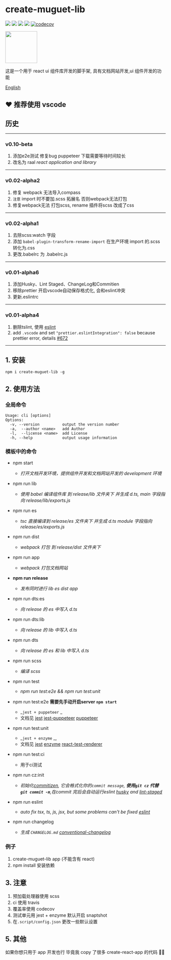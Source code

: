 # create-muguet-lib

![](https://travis-ci.com/sewerganger/create-muguet-lib.svg?branch=master)
![](https://img.shields.io/github/languages/top/sewerganger/create-muguet-lib)
![](https://img.shields.io/github/package-json/v/sewerganger/create-muguet-lib/master)
![](https://img.shields.io/github/license/sewerganger/create-muguet-lib)
[![codecov](https://codecov.io/gh/sewerganger/create-muguet-lib/branch/master/graph/badge.svg)](https://codecov.io/gh/sewerganger/create-muguet-lib)

<img src="https://raw.githubusercontent.com/sewerganger/create-muguet-lib/master/doc/logo.jpg" width="100px"/>

这是一个用于 react ui 组件库开发的脚手架, 具有文档网站开发,ui 组件开发的功能

[English](https://github.com/sewerganger/create-muguet-lib/blob/master/README-en.md)

## ❤ 推荐使用 vscode
## 历史
----
### v0.10-beta
1. 添加e2e测试 修复bug puppeteer 下载需要等待时间较长
2. 改名为 raal _react application and library_

----
### v0.02-alpha2
1. 修复 webpack 无法导入compass
2. `注意` import 时不要加.scss 拓展名 否则webpack无法打包
3. 修复webpack无法 打包scss, rename 插件将scss 改成了css
----
### v0.02-alpha1
1. 去除scss:watch 字段
2. 添加 `babel-plugin-transform-rename-import` 在生产环境 import 的.scss 转化为.css
3. 更改.babelrc 为 .babelrc.js
----
### v0.01-alpha6
1. 添加Husky、Lint Staged、ChangeLog和Commitien
2. 移除prettier 开启vscode自动保存格式化, 会和eslint冲突
3. 更新.eslintrc
----
### v0.01-alpha4
1. 删除tslint, 使用 [eslint](https://eslint.org/blog/2019/01/future-typescript-eslint#linting)
2. add `.vscode` and set `"prettier.eslintIntegration": false` because prettier error, details [#672](https://github.com/prettier/prettier-vscode/issues/672)
----


## 1. 安装

`npm i create-muguet-lib -g`

## 2. 使用方法

### 全局命令

```shell
Usage: cli [options]
Options:
  -v, --version          output the version number
  -a,  --author <name>   add Author
  -l,  --license <name>  add License
  -h, --help             output usage information
```

### 模板中的命令

- npm start

  - _打开文档开发环境，提供组件开发和文档网站开发的 development 环境_

- npm run lib

  - _使用 babel 编译组件库 到 release/lib 文件夹下 并生成 d.ts, main 字段指向 release/lib/exports.js_

- npm run es

  - _tsc 直接编译到 release/es 文件夹下 并生成 d.ts module 字段指向 release/es/exports.js_

- npm run dist

  - _webpack 打包 到 release/dist 文件夹下_

- npm run app

  - _webpack 打包文档网站_

- **npm run release**

  - _发布同时进行 lib es dist app_

- npm run dts:es

  - _向 release 的 es 中写入 d.ts_

- npm run dts:lib

  - _向 release 的 lib 中写入 d.ts_

- npm run dts

  - _向 release 的 es 和 lib 中写入 d.ts_

- npm run scss
  - _编译 scss_

- npm run test
  - _npm run test:e2e && npm run test:unit_
- npm run test:e2e **需要先手动开启server `npm start`**
  - _`jest + puppeteer` _
  - 文档见 [jest](https://jestjs.io/) [jest-puppeteer](https://github.com/smooth-code/jest-puppeteer) [puppeteer](https://github.com/GoogleChrome/puppeteer/blob/master/docs/api.md#class-browser)
- npm run test:unit
  - _`jest + enzyme` _,
  - 文档见 [jest](https://jestjs.io/) [enzyme](https://airbnb.io/enzyme/docs/installation/) [react-test-renderer](https://reactjs.org/docs/test-renderer.html)
- npm run test:ci
	- 用于ci测试
- npm run cz:init
  - _初始化[commitizen](https://www.npmjs.com/package/commitizen), 它会格式化你的`commit message`, **使用`git cz` 代替 `git commit -m`**,在commit 完后会自动运行eslint [husky](https://www.npmjs.com/package/husky) and [lint-staged](https://www.npmjs.com/package/lint-staged)_

- npm run eslint
  - _auto fix tsx, ts, js, jsx, but some problems can't be fixed [eslint](https://cn.eslint.org/docs/user-guide/command-line-interface)_

- npm run changelog
  - _生成 `CHANGELOG.md` [conventional-changelog](https://github.com/conventional-changelog/conventional-changelog)_


### 例子

1. create-muguet-lib app (不能含有 react)
2. npm install 安装依赖

## 3. 注意

1. 预加载处理器使用 scss
2. ci 使用 travis
3. 覆盖率使用 codecov
4. 测试单元用 jest + enzyme 默认开启 snaptshot
5. 在`.script/config.json` 更改一些默认设置

## 5. 其他

如果你想只用于 app 开发也行 毕竟我 copy 了很多 create-react-app 的代码 🤭🤭

